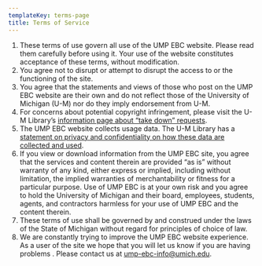 ```yaml
---
templateKey: terms-page
title: Terms of Service
---
```

1. These terms of use govern all use of the UMP EBC website. Please read them carefully before using it. Your use of the website constitutes acceptance of these terms, without modification.
2. You agree not to disrupt or attempt to disrupt the access to or the functioning of the site.
3. You agree that the statements and views of those who post on the UMP EBC website are their own and do not reflect those of the University of Michigan (U-M) nor do they imply endorsement from U-M. 
4. For concerns about potential copyright infringement, please visit the U-M Library’s [information page about “take down” requests](https://www.lib.umich.edu/about-us/policies/takedown-policy-addressing-copyright-concerns).
5. The UMP EBC website collects usage data. The U-M Library has a [statement on privacy and confidentiality on how these data are collected and used](https://www.lib.umich.edu/about-us/policies/library-privacy-statement)</a>.
6. If you view or download information from the UMP EBC site, you agree that the services and content therein are provided “as is” without warranty of any kind, either express or implied, including without limitation, the implied warranties of merchantability or fitness for a particular purpose. Use of UMP EBC is at your own risk and you agree to hold the University of Michigan and their board, employees, students, agents, and contractors harmless for your use of UMP EBC and the content therein.
7. These terms of use shall be governed by and construed under the laws of the State of Michigan without regard for principles of choice of law.
8. We are constantly trying to improve the UMP EBC website experience. As a user of the site we hope that you will let us know if you are having problems . Please contact us at [ump-ebc-info@umich.edu](mailto:aclsheb-info@umich.edu).